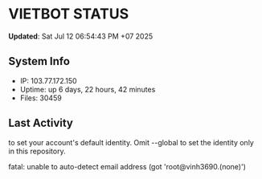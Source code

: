 # VIETBOT STATUS
**Updated**: Sat Jul 12 06:54:43 PM +07 2025

## System Info
- IP: 103.77.172.150
- Uptime: up 6 days, 22 hours, 42 minutes
- Files: 30459

## Last Activity

to set your account's default identity.
Omit --global to set the identity only in this repository.

fatal: unable to auto-detect email address (got 'root@vinh3690.(none)')
